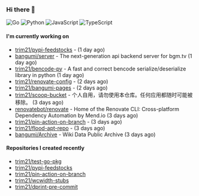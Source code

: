 ### Hi there 👋

![Go](https://img.shields.io/badge/go-%2300ADD8.svg?style=for-the-badge&logo=go&logoColor=white)
![Python](https://img.shields.io/badge/python-3670A0?style=for-the-badge&logo=python&logoColor=ffdd54)
![JavaScript](https://img.shields.io/badge/javascript-%23323330.svg?style=for-the-badge&logo=javascript&logoColor=%23F7DF1E)
![TypeScript](https://img.shields.io/badge/typescript-%23007ACC.svg?style=for-the-badge&logo=typescript&logoColor=white)

#### I'm currently working on

- [trim21/pypi-feedstocks](https://github.com/trim21/pypi-feedstocks) -  (1 day ago)
- [bangumi/server](https://github.com/bangumi/server) - The next-generation api backend server for bgm.tv (1 day ago)
- [trim21/bencode-py](https://github.com/trim21/bencode-py) - A fast and correct bencode serialize/deserialize library in python (1 day ago)
- [trim21/renovate-config](https://github.com/trim21/renovate-config) -  (2 days ago)
- [trim21/bangumi-pages](https://github.com/trim21/bangumi-pages) -  (2 days ago)
- [trim21/scoop-bucket](https://github.com/trim21/scoop-bucket) - 个人自用，请勿使用本仓库。任何应用都随时可能被移除。 (3 days ago)
- [renovatebot/renovate](https://github.com/renovatebot/renovate) - Home of the Renovate CLI: Cross-platform Dependency Automation by Mend.io (3 days ago)
- [trim21/pin-action-on-branch](https://github.com/trim21/pin-action-on-branch) -  (3 days ago)
- [trim21/flood-apt-repo](https://github.com/trim21/flood-apt-repo) -  (3 days ago)
- [bangumi/Archive](https://github.com/bangumi/Archive) - Wiki Data Public Archive (3 days ago)

#### Repositories I created recently

- [trim21/test-go-pkg](https://github.com/trim21/test-go-pkg)
- [trim21/pypi-feedstocks](https://github.com/trim21/pypi-feedstocks)
- [trim21/pin-action-on-branch](https://github.com/trim21/pin-action-on-branch)
- [trim21/wcwidth-stubs](https://github.com/trim21/wcwidth-stubs)
- [trim21/dprint-pre-commit](https://github.com/trim21/dprint-pre-commit)

